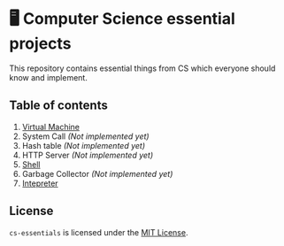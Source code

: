 # :desktop_computer: Computer Science essential projects
This repository contains essential things from CS which everyone should know and implement.

## Table of contents 
1. [Virtual Machine](/virtual-machine)
1. System Call *(Not implemented yet)*
1. Hash table *(Not implemented yet)*
1. HTTP Server *(Not implemented yet)*
1. [Shell](/shell)
1. Garbage Collector *(Not implemented yet)*
1. [Intepreter](/interpreter)

## License
`cs-essentials` is licensed under the [MIT License](/LICENSE).
